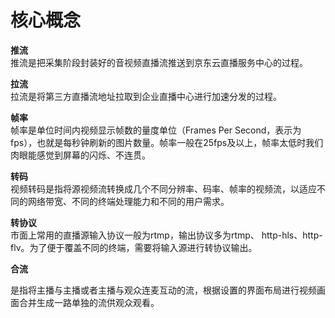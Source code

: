# 核心概念  

**推流**  
推流是把采集阶段封装好的音视频直播流推送到京东云直播服务中心的过程。

**拉流**  
拉流是将第三方直播流地址拉取到企业直播中心进行加速分发的过程。

**帧率**  
帧率是单位时间内视频显示帧数的量度单位（Frames Per Second，表示为fps），也就是每秒钟刷新的图片数量。帧率一般在25fps及以上，帧率太低时我们肉眼能感觉到屏幕的闪烁、不连贯。

**转码**  
视频转码是指将源视频流转换成几个不同分辨率、码率、帧率的视频流，以适应不同的网络带宽、不同的终端处理能力和不同的用户需求。

**转协议**  
市面上常用的直播源输入协议一般为rtmp，输出协议多为rtmp、 http-hls、http-flv。为了便于覆盖不同的终端，需要将输入源进行转协议输出。

**合流**

是指将主播与主播或者主播与观众连麦互动的流，根据设置的界面布局进行视频画面合并生成一路单独的流供观众观看。
